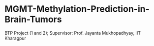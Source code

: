 # MGMT-Methylation-Prediction-in-Brain-Tumors
BTP Project (1 and 2); Supervisor: Prof. Jayanta Mukhopadhyay, IIT Kharagpur

